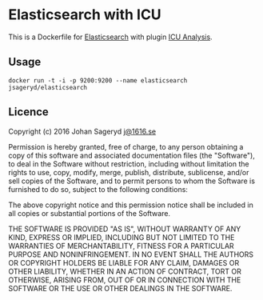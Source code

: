 # Elasticsearch with ICU

This is a Dockerfile for [Elasticsearch][1] with plugin [ICU Analysis][2].

[1]: https://www.elastic.co/
[2]: https://www.elastic.co/guide/en/elasticsearch/plugins/5.2/analysis-icu.html

## Usage
```
docker run -t -i -p 9200:9200 --name elasticsearch jsageryd/elasticsearch
```

## Licence
Copyright (c) 2016 Johan Sageryd <j@1616.se>

Permission is hereby granted, free of charge, to any person obtaining a copy
of this software and associated documentation files (the "Software"), to deal
in the Software without restriction, including without limitation the rights
to use, copy, modify, merge, publish, distribute, sublicense, and/or sell
copies of the Software, and to permit persons to whom the Software is
furnished to do so, subject to the following conditions:

The above copyright notice and this permission notice shall be included in
all copies or substantial portions of the Software.

THE SOFTWARE IS PROVIDED "AS IS", WITHOUT WARRANTY OF ANY KIND, EXPRESS OR
IMPLIED, INCLUDING BUT NOT LIMITED TO THE WARRANTIES OF MERCHANTABILITY,
FITNESS FOR A PARTICULAR PURPOSE AND NONINFRINGEMENT. IN NO EVENT SHALL THE
AUTHORS OR COPYRIGHT HOLDERS BE LIABLE FOR ANY CLAIM, DAMAGES OR OTHER
LIABILITY, WHETHER IN AN ACTION OF CONTRACT, TORT OR OTHERWISE, ARISING FROM,
OUT OF OR IN CONNECTION WITH THE SOFTWARE OR THE USE OR OTHER DEALINGS IN
THE SOFTWARE.
